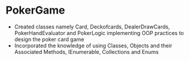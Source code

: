 # PokerGame


 - Created classes namely Card, Deckofcards, DealerDrawCards, PokerHandEvaluator and PokerLogic implementing OOP practices to design the poker card game 
 - Incorporated the knowledge of using Classes, Objects and their Associated Methods, IEnumerable, Collections and Enums 

